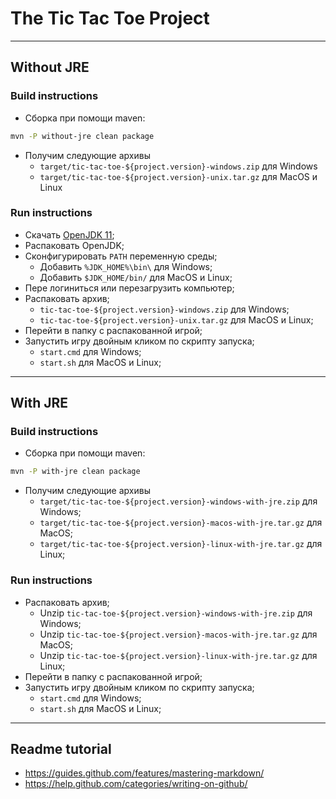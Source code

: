 # The Tic Tac Toe Project

-----------------------------------------------------------------------------------

## Without JRE

### Build instructions

- Сборка при помощи maven:

```bash
mvn -P without-jre clean package
```

- Получим следующие архивы
  - `target/tic-tac-toe-${project.version}-windows.zip` для Windows
  - `target/tic-tac-toe-${project.version}-unix.tar.gz` для MacOS и Linux

### Run instructions

- Скачать [OpenJDK 11](https://jdk.java.net/11/);
- Распаковать OpenJDK;
- Сконфигурировать `PATH` переменную среды;
  - Добавить `%JDK_HOME%\bin\` для Windows;
  - Добавить `$JDK_HOME/bin/` для MacOS и Linux;
- Пере логиниться или перезагрузить компьютер;
- Распаковать архив;
  - `tic-tac-toe-${project.version}-windows.zip` для Windows;
  - `tic-tac-toe-${project.version}-unix.tar.gz` для MacOS и Linux;
- Перейти в папку с распакованной игрой;
- Запустить игру двойным кликом по скрипту запуска;
  - `start.cmd` для Windows;
  - `start.sh` для MacOS и Linux;

-----------------------------------------------------------------------------------

## With JRE

### Build instructions

- Сборка при помощи maven:

```bash
mvn -P with-jre clean package
```

- Получим следующие архивы
  - `target/tic-tac-toe-${project.version}-windows-with-jre.zip` для Windows;
  - `target/tic-tac-toe-${project.version}-macos-with-jre.tar.gz` для MacOS;
  - `target/tic-tac-toe-${project.version}-linux-with-jre.tar.gz` для Linux;

### Run instructions

- Распаковать архив;
  - Unzip `tic-tac-toe-${project.version}-windows-with-jre.zip` для Windows;
  - Unzip `tic-tac-toe-${project.version}-macos-with-jre.tar.gz` для MacOS;
  - Unzip `tic-tac-toe-${project.version}-linux-with-jre.tar.gz` для Linux;
- Перейти в папку с распакованной игрой;
- Запустить игру двойным кликом по скрипту запуска;
  - `start.cmd` для Windows;
  - `start.sh` для MacOS и Linux;

-----------------------------------------------------------------------------------

## Readme tutorial

- https://guides.github.com/features/mastering-markdown/
- https://help.github.com/categories/writing-on-github/

